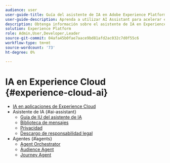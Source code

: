 ```yaml
---
audience: user
user-guide-title: Guía del asistente de IA en Adobe Experience Platform
user-guide-description: Aprenda a utilizar AI Assistant para acelerar el flujo de trabajo con Adobe Experience Platform y Real-Time Customer Data Platform.
description: Obtenga información sobre el asistente de IA en Experience Cloud. Mejore su conocimiento del producto y obtenga perspectivas operativas mediante la IA en Experience Cloud.
solution: Experience Platform
role: Admin,User,Developer,Leader
source-git-commit: 04afa45b0fae7aace9bd81afd2ac032c7d0f55c6
workflow-type: tm+mt
source-wordcount: '73'
ht-degree: 0%

---
```



# IA en Experience Cloud {#experience-cloud-ai}

- [IA en aplicaciones de Experience Cloud](home.md)
- Asistente de IA {#ai-assistant}
   - [Guía de IU del asistente de IA](./ai-assistant/ai-assistant-ui.md)
   - [Biblioteca de mensajes](./ai-assistant/prompt-library.md)
   - [Privacidad](./ai-assistant/privacy.md)
   - [Descargo de responsabilidad legal](./ai-assistant/legal-disclaimer.md)
- Agentes {#agents}
   - [Agent Orchestrator](./agents/agent-orchestrator.md)
   - [Audience Agent](./agents/audience.md)
   - [Journey Agent](./agents/ajo-agent-analyze.md)
